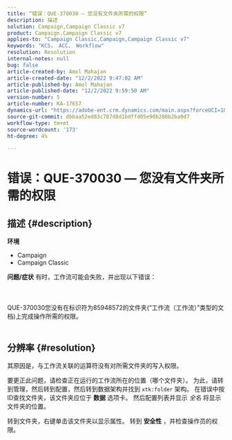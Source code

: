 ```yaml
---
title: “错误：QUE-370030 — 您没有文件夹所需的权限”
description: 描述
solution: Campaign,Campaign Classic v7
product: Campaign,Campaign Classic v7
applies-to: "Campaign Classic,Campaign,Campaign Classic v7"
keywords: "KCS， ACC， Workflow"
resolution: Resolution
internal-notes: null
bug: false
article-created-by: Amol Mahajan
article-created-date: "12/2/2022 9:47:02 AM"
article-published-by: Amol Mahajan
article-published-date: "12/2/2022 9:59:50 AM"
version-number: 5
article-number: KA-17657
dynamics-url: "https://adobe-ent.crm.dynamics.com/main.aspx?forceUCI=1&pagetype=entityrecord&etn=knowledgearticle&id=7b57f23f-2672-ed11-9561-6045bd006b4b"
source-git-commit: dbbaa52ed83c787d8d1bdffd05e90b208b2ba0d7
workflow-type: tm+mt
source-wordcount: '173'
ht-degree: 4%

---
```


# 错误：QUE-370030 — 您没有文件夹所需的权限

## 描述 {#description}

<b>环境</b>
- Campaign
- Campaign Classic



<b>问题/症状</b>
有时，工作流可能会失败，并出现以下错误：
<br><br> <br><br>QUE-370030您没有在标识符为85948572的文件夹(“工作流（工作流）”类型的文档)上完成操作所需的权限。
<br> <br>

## 分辨率 {#resolution}


其原因是，与工作流关联的运算符没有对所需文件夹的写入权限。

要更正此问题，请检查正在运行的工作流所在的位置（哪个文件夹）。 为此，请转到管理，然后转到配置，然后转到数据架构并找到 `xtk:folder` 架构。 在错误中按ID查找文件夹，该文件夹应位于 <b>数据</b> 选项卡。 然后配置列表并显示 *全名* 将显示文件夹的位置。

转到文件夹，右键单击该文件夹以显示属性。 转到 <b>安全性</b> ，并检查操作员的权限。
